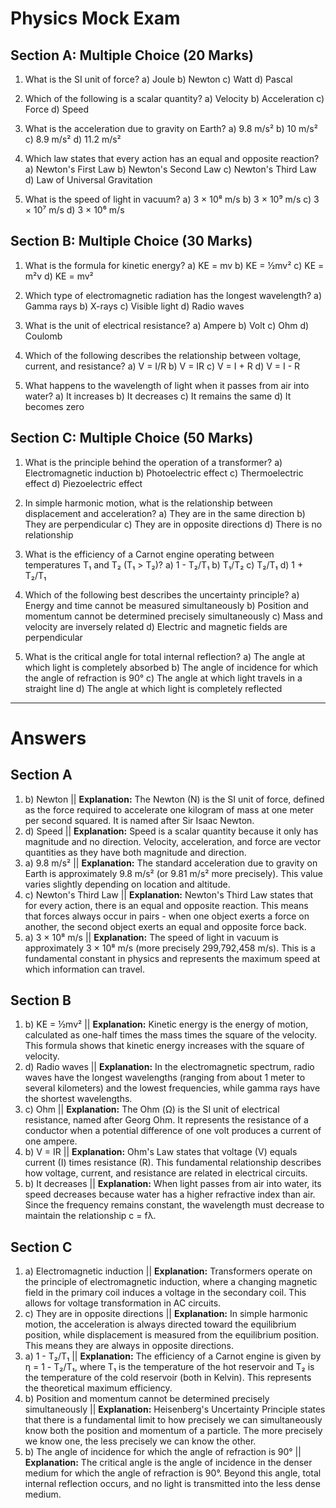 # Physics Mock Exam

## Section A: Multiple Choice (20 Marks)

1.  What is the SI unit of force?
    a) Joule
    b) Newton
    c) Watt
    d) Pascal

2.  Which of the following is a scalar quantity?
    a) Velocity
    b) Acceleration
    c) Force
    d) Speed

3.  What is the acceleration due to gravity on Earth?
    a) 9.8 m/s²
    b) 10 m/s²
    c) 8.9 m/s²
    d) 11.2 m/s²

4.  Which law states that every action has an equal and opposite reaction?
    a) Newton's First Law
    b) Newton's Second Law
    c) Newton's Third Law
    d) Law of Universal Gravitation

5.  What is the speed of light in vacuum?
    a) 3 × 10⁸ m/s
    b) 3 × 10⁹ m/s
    c) 3 × 10⁷ m/s
    d) 3 × 10⁶ m/s

## Section B: Multiple Choice (30 Marks)

1.  What is the formula for kinetic energy?
    a) KE = mv
    b) KE = ½mv²
    c) KE = m²v
    d) KE = mv²

2.  Which type of electromagnetic radiation has the longest wavelength?
    a) Gamma rays
    b) X-rays
    c) Visible light
    d) Radio waves

3.  What is the unit of electrical resistance?
    a) Ampere
    b) Volt
    c) Ohm
    d) Coulomb

4.  Which of the following describes the relationship between voltage, current, and resistance?
    a) V = I/R
    b) V = IR
    c) V = I + R
    d) V = I - R

5.  What happens to the wavelength of light when it passes from air into water?
    a) It increases
    b) It decreases
    c) It remains the same
    d) It becomes zero

## Section C: Multiple Choice (50 Marks)

1.  What is the principle behind the operation of a transformer?
    a) Electromagnetic induction
    b) Photoelectric effect
    c) Thermoelectric effect
    d) Piezoelectric effect

2.  In simple harmonic motion, what is the relationship between displacement and acceleration?
    a) They are in the same direction
    b) They are perpendicular
    c) They are in opposite directions
    d) There is no relationship

3.  What is the efficiency of a Carnot engine operating between temperatures T₁ and T₂ (T₁ > T₂)?
    a) 1 - T₂/T₁
    b) T₁/T₂
    c) T₂/T₁
    d) 1 + T₂/T₁

4.  Which of the following best describes the uncertainty principle?
    a) Energy and time cannot be measured simultaneously
    b) Position and momentum cannot be determined precisely simultaneously
    c) Mass and velocity are inversely related
    d) Electric and magnetic fields are perpendicular

5.  What is the critical angle for total internal reflection?
    a) The angle at which light is completely absorbed
    b) The angle of incidence for which the angle of refraction is 90°
    c) The angle at which light travels in a straight line
    d) The angle at which light is completely reflected

---

# Answers

## Section A

1.  b) Newton || **Explanation:** The Newton (N) is the SI unit of force, defined as the force required to accelerate one kilogram of mass at one meter per second squared. It is named after Sir Isaac Newton.
2.  d) Speed || **Explanation:** Speed is a scalar quantity because it only has magnitude and no direction. Velocity, acceleration, and force are vector quantities as they have both magnitude and direction.
3.  a) 9.8 m/s² || **Explanation:** The standard acceleration due to gravity on Earth is approximately 9.8 m/s² (or 9.81 m/s² more precisely). This value varies slightly depending on location and altitude.
4.  c) Newton's Third Law || **Explanation:** Newton's Third Law states that for every action, there is an equal and opposite reaction. This means that forces always occur in pairs - when one object exerts a force on another, the second object exerts an equal and opposite force back.
5.  a) 3 × 10⁸ m/s || **Explanation:** The speed of light in vacuum is approximately 3 × 10⁸ m/s (more precisely 299,792,458 m/s). This is a fundamental constant in physics and represents the maximum speed at which information can travel.

## Section B

1.  b) KE = ½mv² || **Explanation:** Kinetic energy is the energy of motion, calculated as one-half times the mass times the square of the velocity. This formula shows that kinetic energy increases with the square of velocity.
2.  d) Radio waves || **Explanation:** In the electromagnetic spectrum, radio waves have the longest wavelengths (ranging from about 1 meter to several kilometers) and the lowest frequencies, while gamma rays have the shortest wavelengths.
3.  c) Ohm || **Explanation:** The Ohm (Ω) is the SI unit of electrical resistance, named after Georg Ohm. It represents the resistance of a conductor when a potential difference of one volt produces a current of one ampere.
4.  b) V = IR || **Explanation:** Ohm's Law states that voltage (V) equals current (I) times resistance (R). This fundamental relationship describes how voltage, current, and resistance are related in electrical circuits.
5.  b) It decreases || **Explanation:** When light passes from air into water, its speed decreases because water has a higher refractive index than air. Since the frequency remains constant, the wavelength must decrease to maintain the relationship c = fλ.

## Section C

1.  a) Electromagnetic induction || **Explanation:** Transformers operate on the principle of electromagnetic induction, where a changing magnetic field in the primary coil induces a voltage in the secondary coil. This allows for voltage transformation in AC circuits.
2.  c) They are in opposite directions || **Explanation:** In simple harmonic motion, the acceleration is always directed toward the equilibrium position, while displacement is measured from the equilibrium position. This means they are always in opposite directions.
3.  a) 1 - T₂/T₁ || **Explanation:** The efficiency of a Carnot engine is given by η = 1 - T₂/T₁, where T₁ is the temperature of the hot reservoir and T₂ is the temperature of the cold reservoir (both in Kelvin). This represents the theoretical maximum efficiency.
4.  b) Position and momentum cannot be determined precisely simultaneously || **Explanation:** Heisenberg's Uncertainty Principle states that there is a fundamental limit to how precisely we can simultaneously know both the position and momentum of a particle. The more precisely we know one, the less precisely we can know the other.
5.  b) The angle of incidence for which the angle of refraction is 90° || **Explanation:** The critical angle is the angle of incidence in the denser medium for which the angle of refraction is 90°. Beyond this angle, total internal reflection occurs, and no light is transmitted into the less dense medium.
